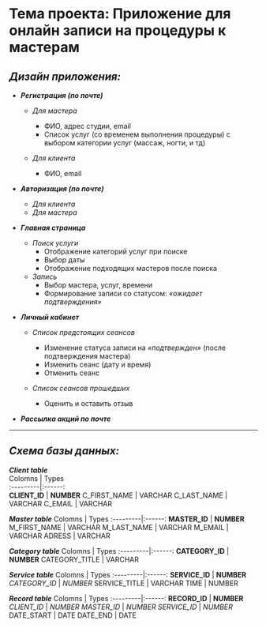 # Тема проекта: Приложение для онлайн записи на процедуры к мастерам

## _Дизайн приложения:_
* ___Регистрация (по почте)___
    * _Для мастера_
        * ФИО, адрес студии, email
		* Список услуг (со временем выполнения процедуры) с выбором категории услуг (массаж, ногти, и тд)

	* _Для клиента_
		* ФИО, email

* ___Авторизация (по почте)___
	* _Для клиента_
	* _Для мастера_

* ___Главная страница___
	* _Поиск услуги_ 
		* Отображение категорий услуг при поиске
		* Выбор даты
		* Отображение подходящих мастеров после поиска
	* _Запись_
		* Выбор мастера, услуг, времени 
		* Формирование записи со статусом: _«ожидает подтверждения»_
		

* ___Личный кабинет___
	* _Список предстоящих сеансов_
		* Изменение статуса записи на _«подтвержден»_ (после подтверждения мастера)
		* Изменить сеанс (дату и время)
		* Отменить сеанс

	* _Список сеансов прошедших_
		* Оценить и оставить отзыв

* ___Рассылка акций по почте___

***
## _Схема базы данных:_
___Client table___             
Colomns | Types                
:---------|:------:            
__CLIENT_ID__ | __NUMBER__
C_FIRST_NAME | VARCHAR
C_LAST_NAME | VARCHAR
C_EMAIL | VARCHAR

___Master table___ 
Colomns | Types
:---------|:------:
__MASTER_ID__ | __NUMBER__
M_FIRST_NAME | VARCHAR
M_LAST_NAME | VARCHAR
M_EMAIL | VARCHAR
ADRESS | VARCHAR

___Category table___
Colomns | Types
:---------|:------:
__CATEGORY_ID__ | __NUMBER__
CATEGORY_TITLE | VARCHAR

___Service table___
Colomns | Types
:---------|:------:
__SERVICE_ID__ | __NUMBER__
_CATEGORY_ID_ | _NUMBER_
SERVICE_TITLE | VARCHAR
TIME | NUMBER

___Record table___
Colomns | Types
:---------|:------:
__RECORD_ID__ | __NUMBER__
_CLIENT_ID_ | _NUMBER_
_MASTER_ID_ | _NUMBER_
_SERVICE_ID_ | _NUMBER_
DATE_START | DATE
DATE_END | DATE
